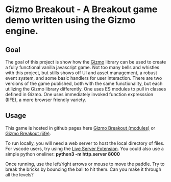 # Gizmo Breakout - A Breakout game demo written using the Gizmo engine.

## Goal

The goal of this project is show how the [Gizmo](https://github.com/tylorallison/gizmo) library can be used to create a fully functional 
vanilla javascript game.  Not too many bells and whistles with this project, but stills shows off UI and asset management, a robust event 
system, and some basic handlers for user interaction.  There are two versions of the game published, both with the same functionality, 
but each utilizing the Gizmo library differently.  One uses ES modules to pull in classes defined in Gizmo.  One uses immediately invoked 
function expresssion (IIFE), a more browser friendly variety.

## Usage

This game is hosted in github pages here [Gizmo Breakout (modules)](https://tylorallison.github.io/breakout) or 
[Gizmo Breakout (iife)](https://tylorallison.github.io/breakout/index-iife.html).

To run locally, you will need a web server to host the local directory of files.  For vscode users, try using the [Live Server Extension](https://marketplace.visualstudio.com/items?itemName=ritwickdey.LiveServer).  You could also use a simple python oneliner: **python3 -m http.server 8000**


Once running, use the left/right arrows or mouse to move the paddle.  Try to break the bricks by bouncing the ball to hit them.  Can you make it through all the levels?